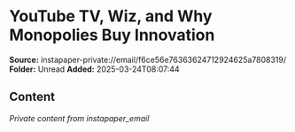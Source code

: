 # YouTube TV, Wiz, and Why Monopolies Buy Innovation

**Source:** instapaper-private://email/f6ce56e76363624712924625a7808319/
**Folder:** Unread
**Added:** 2025-03-24T08:07:44




## Content
*Private content from instapaper_email*
